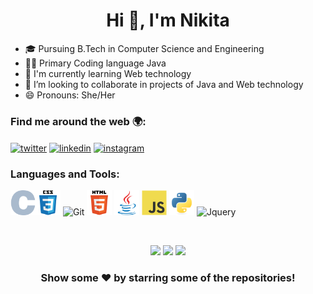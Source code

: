 <h1 align="center">Hi 👋, I'm Nikita</h1>
<!-- <p align="left"> <img src="https://komarev.com/ghpvc/?username=nikita-jain-01&label=Profile%20views&color=0e75b6&style=flat" alt="profile-views" /> </p> -->
<ul type="disc">
  <li>🎓 Pursuing B.Tech in Computer Science and Engineering</li>
  <li>👩‍💻 Primary Coding language Java</li>
  <li>🔭 I'm currently learning Web technology</li>
  <li>👯 I’m looking to collaborate in projects of Java and Web technology</li>
  <!-- <li>👯 I’m looking to collaborate in projects</li> -->
  <li>😄 Pronouns: She/Her</li>
</ul>

<h3 align="left">Find me around the web 🌍:</h3>
<p align="left">
<a href="https://twitter.com/nikita_jain_01">
<img align="center" src="https://www.creativefreedom.co.uk/wp-content/uploads/2017/06/Twitter-featured.png" alt="twitter" height="30" width="40" /></a>
  
<a href="https://www.linkedin.com/in/nikita-jain-9b58b41b3/">
<img align="center" src="https://static.jopwell.com/organizationevent/fKM12af7a73b43884bf316ee670f94a30/LinkedIn-Logo.png" alt="linkedin" height="30" width="30" /></a>
  
<a href="https://instagram.com/nikita_jain_01">
<img align="center" src="https://parentzone.org.uk/sites/default/files/Instagram%20logo.jpg" alt="instagram" height="40" width="40" /></a></p>

<h3 align="left">Languages and Tools:</h3>
<p>
<!-- <img align="left" alt="Visual Studio Code" height="40" width="40" src="https://raw.githubusercontent.com/github/explore/80688e429a7d4ef2fca1e82350fe8e3517d3494d/topics/visual-studio-code/visual-studio-code.png" /> -->
<img align="left" src="https://raw.githubusercontent.com/devicons/devicon/master/icons/c/c-original.svg" alt="C" width="40" height="40"/> 
<img src="https://raw.githubusercontent.com/devicons/devicon/master/icons/css3/css3-original-wordmark.svg" alt="CSS3" width="40" height="40"/>
<img src="https://www.vectorlogo.zone/logos/git-scm/git-scm-icon.svg" alt="Git" width="40" height="40"/>
<img src="https://raw.githubusercontent.com/devicons/devicon/master/icons/html5/html5-original-wordmark.svg" alt="HTML5" width="40" height="40"/>
<img src="https://raw.githubusercontent.com/devicons/devicon/master/icons/java/java-original.svg" alt="Java" width="40" height="40"/>
<img src="https://raw.githubusercontent.com/devicons/devicon/master/icons/javascript/javascript-original.svg" alt="Javascript" width="40" height="40"/>
<img src="https://raw.githubusercontent.com/devicons/devicon/master/icons/python/python-original.svg" alt="Python" width="40" height="40"/>
<!-- <img src="https://github.githubassets.com/images/modules/logos_page/GitHub-Mark.png" alt="GitHub" width="40" height="40"/> -->
<img src="https://theproductguy.files.wordpress.com/2009/10/jquerylogo256.jpg" alt="Jquery" width="40" height="40"/></p>

<br>
<p align="center">
<img src="https://github-readme-stats.vercel.app/api?username=nikita-jain-01&&show_icons=true&title_color=00ffff&icon_color=bb2acf&text_color=daf7dc&bg_color=151515">
<img src="https://github-readme-streak-stats.herokuapp.com/?user=nikita-jain-01&&show_icons=true&title_color=00ffff&icon_color=bb2acf&text_color=daf7dc&bg_color=151515">
<img src="https://github-readme-stats.vercel.app/api/top-langs/?username=nikita-jain-01&&show_icons=true&title_color=00ffff&icon_color=bb2acf&text_color=daf7dc&bg_color=151515">
</p>

<h3 align="center">Show some ❤️ by starring some of the repositories!</h3>

